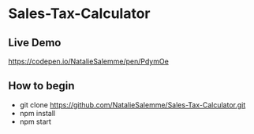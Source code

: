 # Sales-Tax-Calculator

## Live Demo 
https://codepen.io/NatalieSalemme/pen/PdymOe

## How to begin 
- git clone https://github.com/NatalieSalemme/Sales-Tax-Calculator.git
- npm install 
- npm start 
